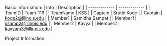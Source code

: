 Basic Information:
| Info  | Description |
| ------------- | ------------- |
| TeamID  | Team-116  |
| TeamName  | KSS  |
| Captain  | Sruthi Kode  |
| Captain  | kode2@illinois.edu  |
| Member1  | Samidha Sampat  |
| Member1  | ssamp2@illinois.edu  |
| Member2  | Kavya  |
| Member2  | kavyam3@illinois.edu  |

Project Information:

